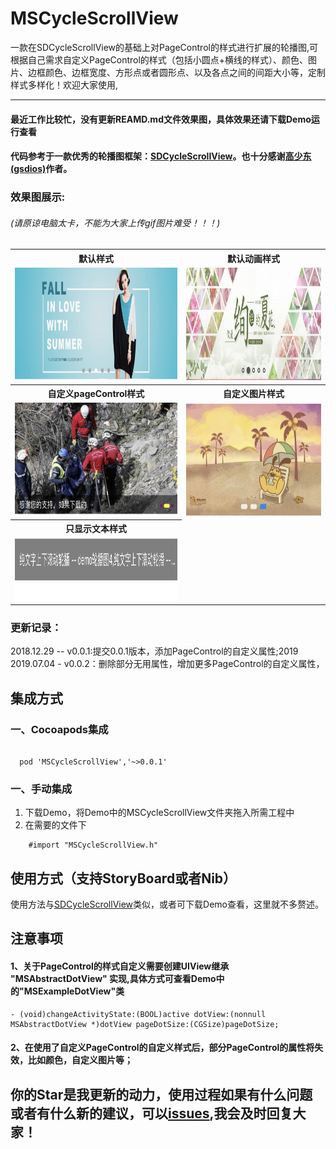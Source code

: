 # MSCycleScrollView
一款在SDCycleScrollView的基础上对PageControl的样式进行扩展的轮播图,可根据自己需求自定义PageControl的样式（包括小圆点+横线的样式）、颜色、图片、边框颜色、边框宽度、方形点或者圆形点、以及各点之间的间距大小等，定制样式多样化！欢迎大家使用,

---
#### 最近工作比较忙，没有更新REAMD.md文件效果图，具体效果还请下载Demo运行查看

#### 代码参考于一款优秀的轮播图框架：[SDCycleScrollView](https://github.com/gsdios/SDCycleScrollView.git)。也十分感谢[高少东(gsdios)](https://github.com/gsdios)作者。

### 效果图展示:
###### (请原谅电脑太卡，不能为大家上传gif图片难受！！！)
<table>
<tr>
<th>默认样式</th>
<th>默认动画样式</th>
</tr>
<tr>
<td><img src="https://github.com/lztbwlkj/MSCycleScrollView/blob/master/images/IMG_0572.jpg" width="320" height="180"></td>
<td><img src="https://github.com/lztbwlkj/MSCycleScrollView/blob/master/images/IMG_0568.jpg" width="320" height="180"></td>
</tr>
<tr>
<th>自定义pageControl样式</th>
<th>自定义图片样式 </th>
</tr>
<tr>
<td><img src="https://github.com/lztbwlkj/MSCycleScrollView/blob/master/images/IMG_0569.jpg" width="320" height="180"></td>
<td><img src="https://github.com/lztbwlkj/MSCycleScrollView/blob/master/images/IMG_0570.jpg" width="320" height="180"></td>
</tr> 
<tr>
<th>只显示文本样式</th>
</tr>
<tr>
<td><img src="https://github.com/lztbwlkj/MSCycleScrollView/blob/master/images/IMG_0571.jpg" width="350" height="100"></td>
</tr> 
</table>

### 更新记录：
2018.12.29 -- v0.0.1:提交0.0.1版本，添加PageControl的自定义属性;2019
2019.07.04  -  v0.0.2：删除部分无用属性，增加更多PageControl的自定义属性，

## 集成方式

### 一、Cocoapods集成

```objc

  pod 'MSCycleScrollView','~>0.0.1'

```
### 一、手动集成
1. 下载Demo，将Demo中的MSCycleScrollView文件夹拖入所需工程中
2. 在需要的文件下

```objc
    #import "MSCycleScrollView.h"
```

## 使用方式（支持StoryBoard或者Nib）
使用方法与[SDCycleScrollView](https://github.com/gsdios/SDCycleScrollView.git)类似，或者可下载Demo查看，这里就不多赘述。


## 注意事项
#### 1、关于PageControl的样式自定义需要创建UIView继承 "MSAbstractDotView" 实现,具体方式可查看Demo中的"MSExampleDotView"类

```objc
- (void)changeActivityState:(BOOL)active dotView:(nonnull MSAbstractDotView *)dotView pageDotSize:(CGSize)pageDotSize;
```

#### 2、在使用了自定义PageControl的自定义样式后，部分PageControl的属性将失效，比如颜色，自定义图片等；


## 你的Star是我更新的动力，使用过程如果有什么问题或者有什么新的建议，可以[issues](https://github.com/lztbwlkj/MSCycleScrollView/issues/new),我会及时回复大家！
